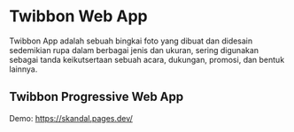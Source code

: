 # Twibbon Web App

Twibbon App adalah sebuah bingkai foto yang dibuat dan didesain sedemikian rupa dalam berbagai jenis dan ukuran, sering digunakan sebagai tanda keikutsertaan sebuah acara, dukungan, promosi, dan bentuk lainnya.

## Twibbon Progressive Web App

Demo: https://skandal.pages.dev/
